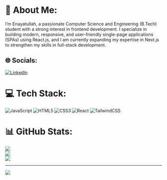 # 💫 About Me:
I’m Enayatullah, a passionate Computer Science and Engineering (B.Tech) student with a strong interest in frontend development. I specialize in building modern, responsive, and user-friendly single-page applications (SPAs) using React.js, and I am currently expanding my expertise in Next.js to strengthen my skills in full-stack development.

## 🌐 Socials:
[![LinkedIn](https://img.shields.io/badge/LinkedIn-%230077B5.svg?logo=linkedin&logoColor=white)](https://linkedin.com/in/https://www.linkedin.com/in/md-enayatullah-438328248/) 

# 💻 Tech Stack:
![JavaScript](https://img.shields.io/badge/javascript-%23323330.svg?style=for-the-badge&logo=javascript&logoColor=%23F7DF1E) ![HTML5](https://img.shields.io/badge/html5-%23E34F26.svg?style=for-the-badge&logo=html5&logoColor=white) ![CSS3](https://img.shields.io/badge/css3-%231572B6.svg?style=for-the-badge&logo=css3&logoColor=white) ![React](https://img.shields.io/badge/react-%2320232a.svg?style=for-the-badge&logo=react&logoColor=%2361DAFB) ![TailwindCSS](https://img.shields.io/badge/tailwindcss-%2338B2AC.svg?style=for-the-badge&logo=tailwind-css&logoColor=white)
# 📊 GitHub Stats:
![](https://github-readme-stats.vercel.app/api?username=Enayat789&theme=dark&hide_border=false&include_all_commits=false&count_private=false)<br/>
![](https://github-readme-streak-stats.herokuapp.com/?user=Enayat789&theme=dark&hide_border=false)<br/>
![](https://github-readme-stats.vercel.app/api/top-langs/?username=Enayat789&theme=dark&hide_border=false&include_all_commits=false&count_private=false&layout=compact)

---
[![](https://visitcount.itsvg.in/api?id=Enayat789&icon=0&color=0)](https://visitcount.itsvg.in)

<!-- Proudly created with GPRM ( https://gprm.itsvg.in ) -->
